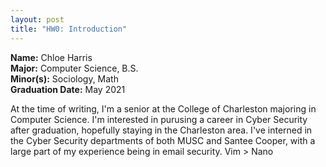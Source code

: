 ```yaml
---
layout: post
title: "HW0: Introduction"
---
```


**Name:** Chloe Harris  
**Major:** Computer Science, B.S.  
**Minor(s):** Sociology, Math  
**Graduation Date:** May 2021  

At the time of writing, I'm a senior at the College of Charleston majoring in Computer Science. I'm interested in purusing a career in Cyber Security after graduation, hopefully staying in the Charleston area. I've interned in the Cyber Security departments of both MUSC and Santee Cooper, with a large part of my experience being in email security. Vim > Nano
